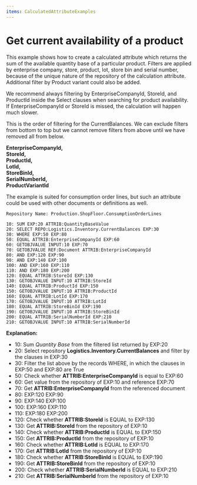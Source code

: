 ```yaml
---
items: CalculatedAttributeExamples
---
```


# Get current availability of a product

This example shows how to create a calculated attribute which returns the sum of the available quantity base of a particular product. Filters are applied by enterprise company, store, product, lot, store bin and serial number, because of the unique nature of the repository of the calculation attribute. Additional filter by Product variant could also be added. 

We recommend always filtering by EnterpriseCompanyId, StoreId, and ProductId inside the Select clauses when searching for product availability. If EnterpriseCompanyId or StoreId is missed, the calculation will happen much slower.

This is the order of filtering for the CurrentBalances. We can exclude filters from bottom to top but we cannot remove filters from above until we have removed all from below.

**EnterpriseCompanyId,** <BR>
**StoreId,** <BR>
**ProductId,** <BR>
**LotId,** <BR>
**StoreBinId,** <BR>
**SerialNumberId,** <BR>
**ProductVariantId**<BR>

The example is suited for consumption order lines, but such an attribute could be used with other documents or definitions as well. 

```
Repository Name: Production.ShopFloor.ConsumptionOrderLines
```


```
10: SUM	EXP:20 ATTRIB:QuantityBaseValue			
20: SELECT REPO:Logistics.Inventory.CurrentBalances EXP:30	
30: WHERE EXP:50 EXP:80			
50: EQUAL ATTRIB:EnterpriseCompanyId EXP:60			
60: GETOBJVALUE INPUT:10 EXP:70			
70: GETOBJVALUE	REF:Document ATTRIB:EnterpriseCompanyId		
80: AND	EXP:120	EXP:90			
90: AND	EXP:140	EXP:100			
100: AND EXP:160 EXP:110			
110: AND EXP:180 EXP:200			
120: EQUAL ATTRIB:StoreId EXP:130			
130: GETOBJVALUE INPUT:10 ATTRIB:StoreId			
140: EQUAL ATTRIB:ProductId EXP:150			
150: GETOBJVALUE INPUT:10 ATTRIB:ProductId			
160: EQUAL ATTRIB:LotId EXP:170			
170: GETOBJVALUE INPUT:10 ATTRIB:LotId			
180: EQUAL ATTRIB:StoreBinId EXP:190			                  
190: GETOBJVALUE INPUT:10 ATTRIB:StoreBinId			
200: EQUAL ATTRIB:SerialNumberId EXP:210			
210: GETOBJVALUE INPUT:10 ATTRIB:SerialNumberId		
```

**Explanation:**

- 10: Sum _Quantity Base_ from the filtered list returned by EXP:20
- 20: Select repository **Logistics.Inventory.CurrentBalances** and filter by the clauses in EXP:30 
- 30: Filter the list above by the records WHERE, in which the clauses in EXP:50 and EXP:80 are True
- 50: Check whether **ATTRIB:EnterpriseCompanyId** is equal to EXP:60 
- 60: Get value from the repository of EXP:10 and reference EXP:70
- 70: Get **ATTRIB:EnterpriseCompanyId**  from the referenced document
- 80: EXP:120 EXP:90
- 90: EXP:140 EXP:100
- 100: EXP:160 EXP:110
- 110: EXP:180 EXP:200
- 120: Check whether **ATTRIB:StoreId** is EQUAL to EXP:130 
- 130: Get **ATTRIB:StoreId** from the repository of EXP:10
- 140: Check whether **ATTRIB:ProductId** is EQUAL to EXP:150 
- 150: Get **ATTRIB:ProductId** from the repository of EXP:10
- 160: Check whether **ATTRIB:LotId** is EQUAL to EXP:170
- 170: Get **ATTRIB:LotId** from the repository of EXP:10
- 180: Check whether **ATTRIB:StoreBinId** is EQUAL to EXP:190 
- 190: Get **ATTRIB:StoreBinId** from the repository of EXP:10
- 200: Check whether **ATTRIB:SerialNumberId** is EQUAL to EXP:210 
- 210: Get **ATTRIB:SerialNumberId** from the repository of EXP:10

